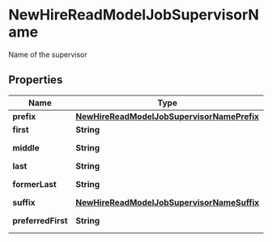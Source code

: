 

# NewHireReadModelJobSupervisorName

Name of the supervisor

## Properties

| Name | Type | Description | Notes |
|------------ | ------------- | ------------- | -------------|
|**prefix** | [**NewHireReadModelJobSupervisorNamePrefix**](NewHireReadModelJobSupervisorNamePrefix.md) |  |  [optional] |
|**first** | **String** | First name |  [optional] |
|**middle** | **String** | Middle name |  [optional] |
|**last** | **String** | Last name |  [optional] |
|**formerLast** | **String** | Former last name |  [optional] |
|**suffix** | [**NewHireReadModelJobSupervisorNameSuffix**](NewHireReadModelJobSupervisorNameSuffix.md) |  |  [optional] |
|**preferredFirst** | **String** | Preferred first name |  [optional] |



